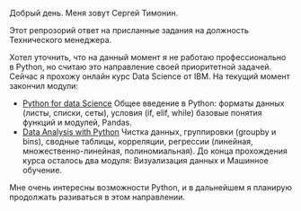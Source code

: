 Добрый день. 
Меня зовут Сергей Тимонин.

Этот репрозорий ответ на присланные задания на должность Технического менеджера.

Хотел уточнить, что на данный момент я не работаю профессионально в Python, но считаю это направление своей приоритетной задачей. 
Сейчас я прохожу онлайн курс Data Science от IBM. На текущий момент закончил модули:
- [Python for data Science](https://coursera.org/share/fea9464e0178410048a6f997eaf3f469) Общее введение в Python: форматы данных (листы, списки, сеты), условия (if, elif, while) базовые понятия функций и модулей, Pandas.
- [Data Analysis with Python](https://coursera.org/share/4d752d88229b41d741b7a9db885ab304) Чистка данных, группировки (groupby и bins), сводные таблицы, корреляции, регрессии (линейная, множественно-линейная, полиномиальная).
До конца прохождения курса осталось два модуля: Визуализация данных и Машинное обучение.

Мне очень интересны возможности Python, и в дальнейшем я планирую продолжать разиваться в этом направлении.

